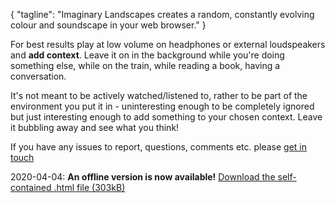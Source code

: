 {
    "tagline": "Imaginary Landscapes creates a random, constantly evolving colour and soundscape in your web browser."
}

For best results play at low volume on headphones or external loudspeakers and **add context**. Leave it on in the background while you're doing something else, while on the train, while reading a book, having a conversation.

It's not meant to be actively watched/listened to, rather to be part of the environment you put it in - uninteresting enough to be completely ignored but just interesting enough to add something to your chosen context. Leave it bubbling away and see what you think!

If you have any issues to report, questions, comments etc. please [get in touch](https://rosshudson.co.uk/contact)

2020-04-04: **An offline version is now available!** [Download the self-contained .html file (303kB)](https://raw.githubusercontent.com/honeypieio/imaginary-landscapes/master/builds/202004051043_imaginary-landscapes.html)
